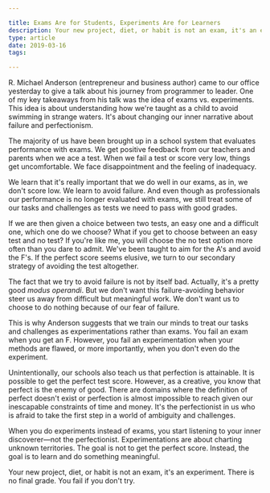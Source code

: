 ```yaml
---

title: Exams Are for Students, Experiments Are for Learners
description: Your new project, diet, or habit is not an exam, it's an experiment
type: article
date: 2019-03-16
tags:

---
```


R. Michael Anderson (entrepreneur and business author) came to our office yesterday to give a talk about his journey from programmer to leader. One of my key takeaways from his talk was the idea of exams vs. experiments. This idea is about understanding how we're taught as a child to avoid swimming in strange waters. It's about changing our inner narrative about failure and perfectionism.

The majority of us have been brought up in a school system that evaluates performance with exams. We get positive feedback from our teachers and parents when we ace a test. When we fail a test or score very low, things get uncomfortable. We face disappointment and the feeling of inadequacy.

We learn that it's really important that we do well in our exams, as in, we don't score low. We learn to avoid failure. And even though as professionals our performance is no longer evaluated with exams, we still treat some of our tasks and challenges as tests we need to pass with good grades.

If we are then given a choice between two tests, an easy one and a difficult one, which one do we choose? What if you get to choose between an easy test and no test? If you're like me, you will choose the no test option more often than you dare to admit. We've been taught to aim for the A's and avoid the F's. If the perfect score seems elusive, we turn to our secondary strategy of avoiding the test altogether.

The fact that we try to avoid failure is not by itself bad. Actually, it's a pretty good *modus operandi*. But we don't want this failure-avoiding behavior steer us away from difficult but meaningful work. We don't want us to choose to do nothing because of our fear of failure.

This is why Anderson suggests that we train our minds to treat our tasks and challenges as experimentations rather than exams. You fail an exam when you get an F. However, you fail an experimentation when your methods are flawed, or more importantly, when you don't even do the experiment.

Unintentionally, our schools also teach us that perfection is attainable. It is possible to get the perfect test score. However, as a creative, you know that perfect is the enemy of good. There are domains where the definition of perfect doesn't exist or perfection is almost impossible to reach given our inescapable constraints of time and money. It's the perfectionist in us who is afraid to take the first step in a world of ambiguity and challenges.

When you do experiments instead of exams, you start listening to your inner discoverer—not the perfectionist. Experimentations are about charting unknown territories. The goal is not to get the perfect score. Instead, the goal is to learn and do something meaningful.

Your new project, diet, or habit is not an exam, it's an experiment. There is no final grade. You fail if you don't try.
